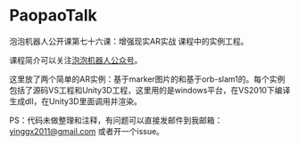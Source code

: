 # PaopaoTalk
泡泡机器人公开课第七十六课：增强现实AR实战 课程中的实例工程。

课程简介可以关注[泡泡机器人公众号](https://mp.weixin.qq.com/s/jJjAzrV4PRNKSWCIgUV2FQ)。

这里放了两个简单的AR实例：基于marker图片的和基于orb-slam1的。每个实例包括了源码VS工程和Unity3D工程，这里用的是windows平台，在VS2010下编译生成dll，在Unity3D里面调用并渲染。

PS：代码未做整理和注释，有问题可以直接发邮件到我邮箱：yinggx2011@gmail.com 或者开一个issue。
